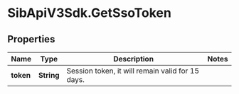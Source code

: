 # SibApiV3Sdk.GetSsoToken

## Properties
Name | Type | Description | Notes
------------ | ------------- | ------------- | -------------
**token** | **String** | Session token, it will remain valid for 15 days. | 



